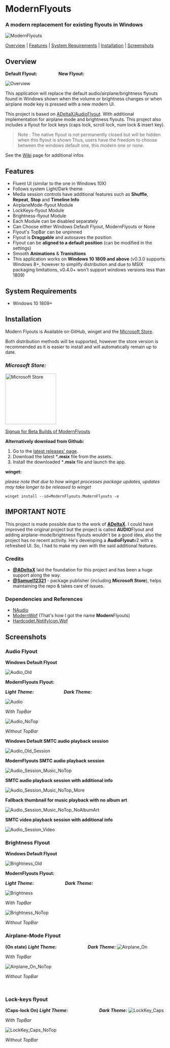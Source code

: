 # ModernFlyouts
### A modern replacement for existing flyouts in Windows

![ModernFlyouts](ModernFlyouts/Assets/Images/ModernFlyouts_128.png)

[Overview](#overview) | [Features](#features) | [System Requirements](#system-requirements) | [Installation](#installation) | [Screenshots](#screenshots)

## Overview

**Default Flyout:**  &nbsp; &nbsp; &nbsp; &nbsp; &nbsp; &nbsp; &nbsp; &nbsp;  **New Flyout:**

![Overview](docs/images/Overview.png)

This application will replace the default audio/airplane/brightness flyouts found in Windows shown when the volume or brightness changes or when airplane mode key is pressed with a new modern UI.

This project is based on [ADeltaX/AudioFlyout](https://github.com/ADeltaX/AudioFlyout). With additional implementation for airplane mode and brightness flyouts. This project also includes a flyout for lock keys (caps lock, scroll lock, num lock & insert key).

> Note : The native flyout is not permanently closed but will be hidden when this flyout is shown
> Thus, users have the freedom to choose between the windows default one, this modern one or none.

See the [Wiki](https://github.com/ShankarBUS/ModernFlyouts/wiki) page for additional infos

## Features
- Fluent UI (similar to the one in Windows 10X)
- Follows system Light/Dark theme
- Media session controls have additional features such as **Shuffle**, **Repeat**, **Stop** and **Timeline Info**
- AirplaneMode-flyout Module
- LockKeys-flyout Module
- Brightness-flyout Module
- Each Module can be disabled separately
- Can Choose either Windows Default Flyout, ModernFlyouts or None
- Flyout's TopBar can be unpinned
- Flyout is **Draggable** and autosaves the position
- Flyout can be **aligned to a default position** (can be modified in the settings)
- Smooth **Animations** & **Tranisitions**
- This application works on **Windows 10 1809 and above** (v0.3.0 supports Windows 8+, however to simplify distribution and due to MSIX packaging limitations, v0.4.0+ won't support windows versions less than 1809)

## System Requirements
- Windows 10 1809+

## Installation
Modern Flyouts is Available on GitHub, winget and the [Microsoft Store](https://www.microsoft.com/store/apps/9MT60QV066RP).

Both distribution methods will be supported, however the store version is recommended as it is easier to install and will automatically remain up to date.

### _Microsoft Store:_

<a href='https://www.microsoft.com/store/apps/9MT60QV066RP?ocid=badge'><img src='https://developer.microsoft.com/en-us/store/badges/images/English_get-it-from-MS.png' alt='Microsoft Store' width='160'/></a>

[Signup for Beta Builds of ModernFlyouts](https://forms.office.com/Pages/ResponsePage.aspx?id=DQSIkWdsW0yxEjajBLZtrQAAAAAAAAAAAAMAALdxYU9UQU9GMzQ2Rk40MDJFSkU5UzRKTVg2Nk1PTy4u) 
&nbsp;

**Alternatively download from Github:**

1. Go to the [latest releases' page](https://github.com/ShankarBUS/ModernFlyouts/releases/latest).
2. Download the latest ***.msix** file from the assets.
3. Install the downloaded ***.msix** file and launch the app.

**winget:**

_please note that due to how winget processes package updates, updates may take longer to be released to winget_

`winget install --id=ModernFlyouts.ModernFlyouts -e`

## IMPORTANT NOTE
This project is made possible due to the work of **[ADeltaX](https://github.com/ADeltaX/)**.
I could have improved the original project but the project is called **AUDIO**Flyout and adding airplane-mode/brightness flyouts wouldn't be a good idea, also the project has no recent activity. He's developing a **AudioFlyout**v2 with a refreshed UI. So, I had to make my own with the said additional features.

### Credits
- **[@ADeltaX](https://github.com/ADeltaX/)** laid the foundation for this project and has been a huge support along the way.
- **[@Samuel12321](https://github.com/Samuel12321/)** - package publisher (including **Microsoft Store**), helps maintaining the repo & takes care of issues.

### Dependencies and References 
- [NAudio](https://github.com/naudio/NAudio)
- [ModernWpf](https://github.com/Kinnara/ModernWpf) (That's how I got the name **Modern**Flyouts)
- [Hardcodet.NotifyIcon.Wpf](https://github.com/hardcodet/wpf-notifyicon)

## Screenshots

### Audio Flyout

**Windows Default Flyout**

![Audio_Old](docs/images/Audio_Old.png)

**ModernFlyouts Flyout:** 

***Light Theme:***  &nbsp; &nbsp; &nbsp; &nbsp; &nbsp; &nbsp; &nbsp; &nbsp; &nbsp; &nbsp;&nbsp; &nbsp; ***Dark Theme:***

![Audio](docs/images/Audio.png)

_With TopBar_

![Audio_NoTop](docs/images/Audio_NoTop.png)

_Without TopBar_

**Windows Default SMTC audio playback session**

![Audio_Old_Session](docs/images/Audio_Old_Session.png)

**ModernFlyouts SMTC audio playback session**

![Audio_Session_Music_NoTop](docs/images/Audio_Session_Music_NoTop.png)

**SMTC audio playback session with additional info**

![Audio_Session_Music_NoTop_More](docs/images/Audio_Session_Music_NoTop_More.png)

**Fallback thumbnail for music playback with no album art**

![Audio_Session_Music_NoTop_NoAlbumArt](docs/images/Audio_Session_Music_NoTop_NoAlbumArt.png)

**SMTC video playback session with additional info**

![Audio_Session_Video](docs/images/Audio_Session_Video.png)

### Brightness Flyout

**Windows Default Flyout**

![Brightness_Old](docs/images/Brightness_Old.png)

**ModernFlyouts Flyout:** 

***Light Theme:***  &nbsp; &nbsp; &nbsp; &nbsp; &nbsp; &nbsp; &nbsp; &nbsp; &nbsp; &nbsp; &nbsp; &nbsp; ***Dark Theme:***

![Brightness](docs/images/Brightness.png)

_With TopBar_

![Brightness_NoTop](docs/images/Brightness_NoTop.png)

_Without TopBar_


### Airplane-Mode Flyout

**(On state)**
***Light Theme:***  &nbsp; &nbsp; &nbsp; &nbsp; &nbsp; &nbsp; &nbsp; &nbsp; &nbsp; &nbsp; &nbsp; &nbsp; ***Dark Theme:***
![Airplane_On](docs/images/Airplane_On.png)

_With TopBar_

![Airplane_On_NoTop](docs/images/Airplane_On_NoTop.png)

_Without TopBar_

&nbsp;
### Lock-keys flyout

**(Caps-lock On)**
***Light Theme:***  &nbsp; &nbsp; &nbsp; &nbsp; &nbsp; &nbsp; &nbsp; &nbsp; &nbsp; &nbsp; &nbsp; &nbsp; ***Dark Theme:***
![LockKey_Caps](docs/images/LockKey_Caps.png)

_With TopBar_

![LockKey_Caps_NoTop](docs/images/LockKey_Caps_NoTop.png)

_Without TopBar_
